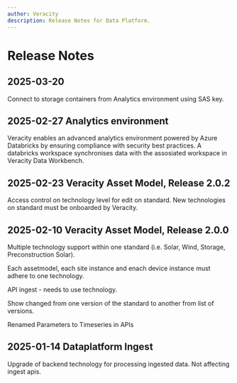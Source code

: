 ```yaml
---
author: Veracity
description: Release Notes for Data Platform.
---
```


# Release Notes
## 2025-03-20
Connect to storage containers from Analytics environment using SAS key.

## 2025-02-27 Analytics environment
Veracity enables an advanced analytics environment powered by Azure Databricks by ensuring compliance with security best practices. A databricks workspace synchronises data with the assosiated workspace in Veracity Data Workbench.

## 2025-02-23 Veracity Asset Model, Release 2.0.2
Access control on technology level for edit on standard. New technologies on standard must be onboarded by Veracity.

## 2025-02-10 Veracity Asset Model, Release 2.0.0
Multiple technology support within one standard (i.e. Solar, Wind, Storage, Preconstruction Solar).

Each assetmodel, each site instance and enach device instance must adhere to one technology. 

API ingest - needs to use technology.

Show changed from one version of the standard to another from list of versions.

Renamed Parameters to Timeseries in APIs


## 2025-01-14 Dataplatform Ingest
Upgrade of backend technology for processing ingested data. Not affecting ingest apis.
